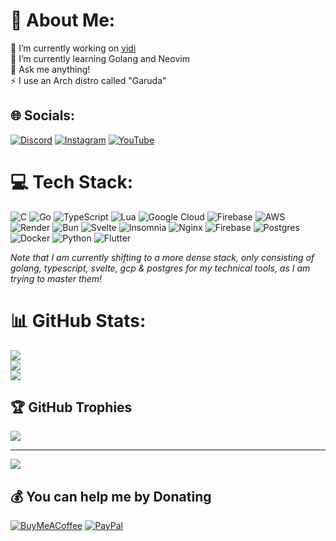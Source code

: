 # 💫 About Me:
🔭 I’m currently working on [vidi](https://vidi.simonferns.com)<br>🌱 I’m currently learning Golang and Neovim<br>💬 Ask me anything!<br>⚡ I use an Arch distro called "Garuda"


## 🌐 Socials:
[![Discord](https://img.shields.io/badge/Discord-%237289DA.svg?logo=discord&logoColor=white)](https://discord.gg/AdonisCodes) [![Instagram](https://img.shields.io/badge/Instagram-%23E4405F.svg?logo=Instagram&logoColor=white)](https://instagram.com/AdonisCodes_) [![YouTube](https://img.shields.io/badge/YouTube-%23FF0000.svg?logo=YouTube&logoColor=white)](https://youtube.com/@SimonFerns) 

# 💻 Tech Stack:
![C](https://img.shields.io/badge/c-%2300599C.svg?style=for-the-badge&logo=c&logoColor=white) ![Go](https://img.shields.io/badge/go-%2300ADD8.svg?style=for-the-badge&logo=go&logoColor=white) ![TypeScript](https://img.shields.io/badge/typescript-%23007ACC.svg?style=for-the-badge&logo=typescript&logoColor=white) ![Lua](https://img.shields.io/badge/lua-%232C2D72.svg?style=for-the-badge&logo=lua&logoColor=white) ![Google Cloud](https://img.shields.io/badge/GoogleCloud-%234285F4.svg?style=for-the-badge&logo=google-cloud&logoColor=white) ![Firebase](https://img.shields.io/badge/firebase-%23039BE5.svg?style=for-the-badge&logo=firebase) ![AWS](https://img.shields.io/badge/AWS-%23FF9900.svg?style=for-the-badge&logo=amazon-aws&logoColor=white) ![Render](https://img.shields.io/badge/Render-%46E3B7.svg?style=for-the-badge&logo=render&logoColor=white) ![Bun](https://img.shields.io/badge/Bun-%23000000.svg?style=for-the-badge&logo=bun&logoColor=white) ![Svelte](https://img.shields.io/badge/svelte-%23f1413d.svg?style=for-the-badge&logo=svelte&logoColor=white) ![Insomnia](https://img.shields.io/badge/Insomnia-black?style=for-the-badge&logo=insomnia&logoColor=5849BE) ![Nginx](https://img.shields.io/badge/nginx-%23009639.svg?style=for-the-badge&logo=nginx&logoColor=white) ![Firebase](https://img.shields.io/badge/Firebase-039BE5?style=for-the-badge&logo=Firebase&logoColor=white) ![Postgres](https://img.shields.io/badge/postgres-%23316192.svg?style=for-the-badge&logo=postgresql&logoColor=white) ![Docker](https://img.shields.io/badge/docker-%230db7ed.svg?style=for-the-badge&logo=docker&logoColor=white) ![Python](https://img.shields.io/badge/python-3670A0?style=for-the-badge&logo=python&logoColor=ffdd54) ![Flutter](https://img.shields.io/badge/Flutter-%2302569B.svg?style=for-the-badge&logo=Flutter&logoColor=white)

_Note that I am currently shifting to a more dense stack, only consisting of golang, typescript, svelte, gcp & postgres for my technical tools, as I am trying to master them!_

# 📊 GitHub Stats:
![](https://github-readme-stats.vercel.app/api?username=AdonisCodes&theme=dark&hide_border=false&include_all_commits=true&count_private=true)<br/>
![](https://github-readme-streak-stats.herokuapp.com/?user=AdonisCodes&theme=dark&hide_border=false)<br/>
![](https://github-readme-stats.vercel.app/api/top-langs/?username=AdonisCodes&theme=dark&hide_border=false&include_all_commits=true&count_private=true&layout=compact)

## 🏆 GitHub Trophies
![](https://github-profile-trophy.vercel.app/?username=AdonisCodes&theme=radical&no-frame=false&no-bg=true&margin-w=4)

---
[![](https://visitcount.itsvg.in/api?id=AdonisCodes&icon=0&color=0)](https://visitcount.itsvg.in)

  ## 💰 You can help me by Donating
  [![BuyMeACoffee](https://img.shields.io/badge/Buy%20Me%20a%20Coffee-ffdd00?style=for-the-badge&logo=buy-me-a-coffee&logoColor=black)](https://buymeacoffee.com/adoniscodes) [![PayPal](https://img.shields.io/badge/PayPal-00457C?style=for-the-badge&logo=paypal&logoColor=white)](https://paypal.me/francoisferns19) 

  
<!-- Proudly created with GPRM ( https://gprm.itsvg.in ) -->
